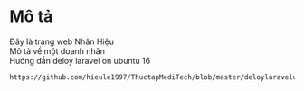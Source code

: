 # Mô tả
Đây là trang web Nhân Hiệu   
Mô tả về một doanh nhân  
Hướng dẫn deloy laravel on ubuntu 16  
```
https://github.com/hieule1997/ThuctapMediTech/blob/master/deloylaravelubuntu16.md
```
